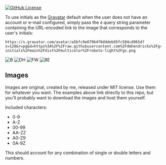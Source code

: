 [![GitHub License](https://img.shields.io/badge/license-MIT-yellow.svg)](https://raw.githubusercontent.com/dmhendricks/gravatar-initials/main/LICENSE)

To use initials as the [Gravatar](https://gravatar.com/) default when the user does not have an account or e-mail configured, simply pass the `d` query string parameter containing the URL-encoded link to the image that corresponds to the user's initials:

```
https://s.gravatar.com/avatar/a5bfc9e07964f8dddeb95fc584cd965d?s=120&r=pg&d=https%3A%2F%2Fraw.githubusercontent.com%2Fdmhendricks%2Fgravatar-initials%2Fmain%2Fdist%2Fmulticolor%2Froboto-light%2Fgv.png
```
![B](https://s.gravatar.com/avatar/a5bfc9e07964f8dddeb95fc584cd965d?s=120&r=pg&d=https%3A%2F%2Fraw.githubusercontent.com%2Fdmhendricks%2Fgravatar-initials%2Fmain%2Fdist%2Fmulticolor%2Froboto-light%2Fb.png)
![DH](https://s.gravatar.com/avatar/a5bfc9e07964f8dddeb95fc584cd965d?s=120&r=pg&d=https%3A%2F%2Fraw.githubusercontent.com%2Fdmhendricks%2Fgravatar-initials%2Fmain%2Fdist%2Fsky-blue%2Froboto-light%2Fdh.png)
![FW](https://s.gravatar.com/avatar/a5bfc9e07964f8dddeb95fc584cd965d?s=120&r=pg&d=https%3A%2F%2Fraw.githubusercontent.com%2Fdmhendricks%2Fgravatar-initials%2Fmain%2Fdist%2Fmulticolor%2Froboto-slab%2Ffw.png)
![8E](https://s.gravatar.com/avatar/a5bfc9e07964f8dddeb95fc584cd965d?s=120&r=pg&d=https%3A%2F%2Fraw.githubusercontent.com%2Fdmhendricks%2Fgravatar-initials%2Fmain%2Fdist%2Fmuted%2Froboto-light%2F8e.png)

## Images

Images are original, created by me, released under MIT license. Use them for whatever you want. The examples above link directly to this repo, but you'll probably want to download the images and host them yourself.

Included characters:
- 0-9
- A-Z
- 00-99
- AA-ZZ
- A0-Z9
- 0A-9Z

This should account for any combination of single or double letters and numbers.
